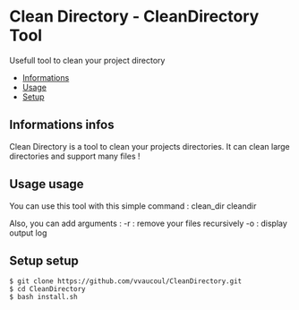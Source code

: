 # Clean Directory - CleanDirectory Tool
Usefull tool to clean your project directory

* [Informations](#infos)
* [Usage](#usage)
* [Setup](#setup)

## Informations infos
Clean Directory is a tool to clean your projects directories.
It can clean large directories and support many files !

## Usage usage
You can use this tool with this simple command :
clean_dir
cleandir

Also, you can add arguments :
-r : remove your files recursively
-o : display output log


## Setup setup
```
$ git clone https://github.com/vvaucoul/CleanDirectory.git
$ cd CleanDirectory
$ bash install.sh
```
